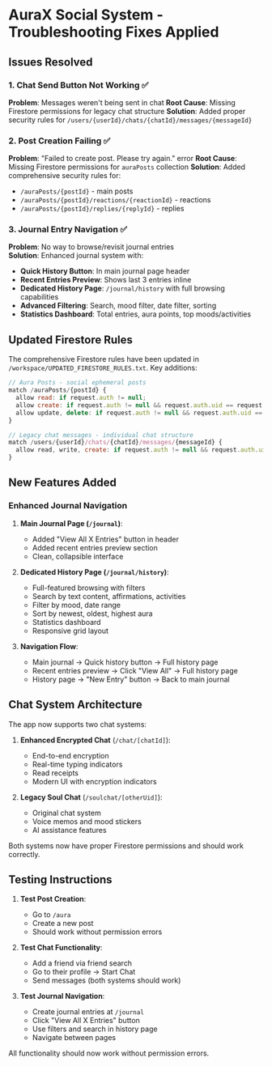 # AuraX Social System - Troubleshooting Fixes Applied

## Issues Resolved

### 1. Chat Send Button Not Working ✅
**Problem**: Messages weren't being sent in chat
**Root Cause**: Missing Firestore permissions for legacy chat structure
**Solution**: Added proper security rules for `/users/{userId}/chats/{chatId}/messages/{messageId}`

### 2. Post Creation Failing ✅  
**Problem**: "Failed to create post. Please try again." error
**Root Cause**: Missing Firestore permissions for `auraPosts` collection
**Solution**: Added comprehensive security rules for:
- `/auraPosts/{postId}` - main posts
- `/auraPosts/{postId}/reactions/{reactionId}` - reactions
- `/auraPosts/{postId}/replies/{replyId}` - replies

### 3. Journal Entry Navigation ✅
**Problem**: No way to browse/revisit journal entries  
**Solution**: Enhanced journal system with:
- **Quick History Button**: In main journal page header
- **Recent Entries Preview**: Shows last 3 entries inline
- **Dedicated History Page**: `/journal/history` with full browsing capabilities
- **Advanced Filtering**: Search, mood filter, date filter, sorting
- **Statistics Dashboard**: Total entries, aura points, top moods/activities

## Updated Firestore Rules

The comprehensive Firestore rules have been updated in `/workspace/UPDATED_FIRESTORE_RULES.txt`. Key additions:

```javascript
// Aura Posts - social ephemeral posts
match /auraPosts/{postId} {
  allow read: if request.auth != null;
  allow create: if request.auth != null && request.auth.uid == request.resource.data.authorUid;
  allow update, delete: if request.auth != null && request.auth.uid == resource.data.authorUid;
}

// Legacy chat messages - individual chat structure
match /users/{userId}/chats/{chatId}/messages/{messageId} {
  allow read, write, create: if request.auth != null && request.auth.uid == userId;
}
```

## New Features Added

### Enhanced Journal Navigation
1. **Main Journal Page (`/journal`)**:
   - Added "View All X Entries" button in header
   - Added recent entries preview section
   - Clean, collapsible interface

2. **Dedicated History Page (`/journal/history`)**:
   - Full-featured browsing with filters
   - Search by text content, affirmations, activities
   - Filter by mood, date range
   - Sort by newest, oldest, highest aura
   - Statistics dashboard
   - Responsive grid layout

3. **Navigation Flow**:
   - Main journal → Quick history button → Full history page
   - Recent entries preview → Click "View All" → Full history page
   - History page → "New Entry" button → Back to main journal

## Chat System Architecture

The app now supports two chat systems:

1. **Enhanced Encrypted Chat** (`/chat/[chatId]`):
   - End-to-end encryption
   - Real-time typing indicators
   - Read receipts
   - Modern UI with encryption indicators

2. **Legacy Soul Chat** (`/soulchat/[otherUid]`):
   - Original chat system
   - Voice memos and mood stickers
   - AI assistance features

Both systems now have proper Firestore permissions and should work correctly.

## Testing Instructions

1. **Test Post Creation**:
   - Go to `/aura`
   - Create a new post
   - Should work without permission errors

2. **Test Chat Functionality**:
   - Add a friend via friend search
   - Go to their profile → Start Chat
   - Send messages (both systems should work)

3. **Test Journal Navigation**:
   - Create journal entries at `/journal`
   - Click "View All X Entries" button
   - Use filters and search in history page
   - Navigate between pages

All functionality should now work without permission errors.